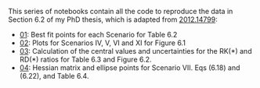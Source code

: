 This series of notebooks contain all the code to reproduce the data in Section 6.2 of my PhD thesis, which is adapted from [2012.14799](https://arxiv.org/abs/2012.14799):

* [01](https://github.com/Jorge-Alda/SMEFT19/blob/master/jupyter/PaperSMEFT/01_Fits.ipynb): Best fit points for each Scenario for Table 6.2
* [02](https://github.com/Jorge-Alda/SMEFT19/blob/master/jupyter/PaperSMEFT/02_LikelihoodPlots.ipynb): Plots for Scenarios IV, V, VI and XI for Figure 6.1
* [03](https://github.com/Jorge-Alda/SMEFT19/blob/master/jupyter/PaperSMEFT/03_RKRD.ipynb): Calculation of the central values and uncertainties for the RK(\*) and RD(\*) ratios for Table 6.3 and Figure 6.2.
* [04](https://github.com/Jorge-Alda/SMEFT19/blob/master/jupyter/PaperSMEFT/04_ScenarioVII.ipynb): Hessian matrix and ellipse points for Scenario VII. Eqs (6.18) and (6.22), and Table 6.4.
